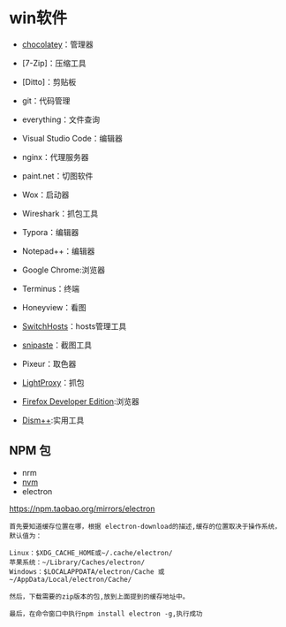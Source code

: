 # win软件
- [chocolatey](https://chocolatey.org/)：管理器
- [7-Zip]：压缩工具
- [Ditto]：剪贴板
- git：代码管理
- everything：文件查询
- Visual Studio Code：编辑器
- nginx：代理服务器
- paint.net：切图软件
- Wox：启动器
- Wireshark：抓包工具
- Typora：编辑器
- Notepad++：编辑器
- Google Chrome:浏览器
- Terminus：终端
- Honeyview：看图

- [SwitchHosts](https://github.com/oldj/SwitchHosts)：hosts管理工具
- [snipaste](https://www.snipaste.com/)：截图工具
- Pixeur：取色器
- [LightProxy](https://alibaba.github.io/lightproxy/quick-start.html#lightproxy-%E8%83%BD%E5%B8%AE%E4%BD%A0%E5%81%9A%E4%BB%80%E4%B9%88)：抓包
- [Firefox Developer Edition](https://www.mozilla.org/zh-CN/firefox/developer/):浏览器
- [Dism++](http://www.chuyu.me/zh-Hans/index.html):实用工具

## NPM 包
- nrm
- [nvm](https://github.com/nvm-sh/nvm)
- electron


https://npm.taobao.org/mirrors/electron
```
首先要知道缓存位置在哪，根据 electron-download的描述,缓存的位置取决于操作系统，默认值为：

Linux：$XDG_CACHE_HOME或~/.cache/electron/
苹果系统：~/Library/Caches/electron/
Windows：$LOCALAPPDATA/electron/Cache 或 ~/AppData/Local/electron/Cache/

然后，下载需要的zip版本的包,放到上面提到的缓存地址中。

最后，在命令窗口中执行npm install electron -g,执行成功
```

